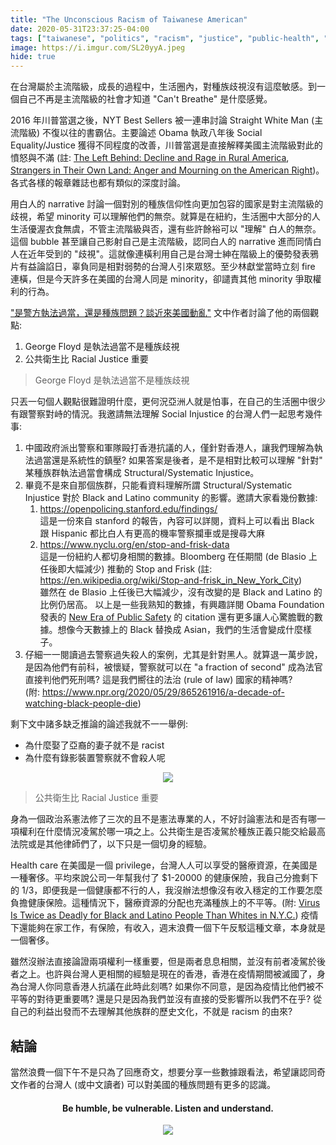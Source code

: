```yaml
---
title: "The Unconscious Racism of Taiwanese American"
date: 2020-05-31T23:37:25-04:00
tags: ["taiwanese", "politics", "racism", "justice", "public-health", "personal-opinion"]
image: https://i.imgur.com/SL20yyA.jpeg
hide: true
---
```


在台灣屬於主流階級，成長的過程中，生活圈內，對種族歧視沒有這麼敏感。到一個自己不再是主流階級的社會才知道 "Can't Breathe" 是什麼感覺。

2016 年川普當選之後，NYT Best Sellers 被一連串討論 Straight White Man (主流階級) 不復以往的書霸佔。主要論述 Obama 執政八年後 Social Equality/Justice 獲得不同程度的改善，川普當選是直接解釋美國主流階級對此的憤怒與不滿 (註: [The Left Behind: Decline and Rage in Rural America](https://www.amazon.com/Left-Behind-Decline-Rural-America/dp/069117766X), [Strangers in Their Own Land: Anger and Mourning on the American Right](https://www.amazon.com/Strangers-Their-Own-Land-Mourning-ebook/dp/B074CMNKDQ/ref=sr_1_1?dchild=1&keywords=Strangers+in+Their+Own+Land%3A+Anger+and+Mourning+on+the+American+Right&qid=1591468314&s=books&sr=1-1))。各式各樣的報章雜誌也都有類似的深度討論。

<!--more-->

用白人的 narrative 討論一個對別的種族信仰性向更加包容的國家是對主流階級的歧視，希望 minority 可以理解他們的無奈。就算是在紐約，生活圈中大部分的人生活優渥衣食無虞，不管主流階級與否，還有些許餘裕可以 "理解" 白人的無奈。這個 bubble 甚至讓自己影射自己是主流階級，認同白人的 narrative 進而同情白人在近年受到的 "歧視"。這就像連橫利用自己是台灣士紳在階級上的優勢發表鴉片有益論諂日，辜負同是相對弱勢的台灣人引來眾怒。至少林獻堂當時立刻 fire 連橫，但是今天許多在美國的台灣人同是 minority，卻譴責其他 minority 爭取權利的行為。

["是警方執法過當，還是種族問題？談近來美國動亂"](https://okapi.books.com.tw/article/13372) 文中作者討論了他的兩個觀點:

1. George Floyd 是執法過當不是種族歧視
2. 公共衛生比 Racial Justice 重要

> George Floyd 是執法過當不是種族歧視

只丟一句個人觀點很難證明什麼，更何況亞洲人就是怕事，在自己的生活圈中很少有跟警察對峙的情況。我邀請無法理解 Social Injustice 的台灣人們一起思考幾件事:

1. 中國政府派出警察和軍隊毆打香港抗議的人，僅針對香港人，讓我們理解為執法過當還是系統性的鎮壓? 如果答案是後者，是不是相對比較可以理解 "針對" 某種族群執法過當會構成 Structural/Systematic Injustice。
2. 畢竟不是來自那個族群，只能看資料理解所謂 Structural/Systematic Injustice 對於 Black and Latino community 的影響。邀請大家看幾份數據:
   1. https://openpolicing.stanford.edu/findings/  
   這是一份來自 stanford 的報告，內容可以詳閱，資料上可以看出 Black 跟 Hispanic 都比白人有更高的機率警察攔車或是搜尋大麻
   1. https://www.nyclu.org/en/stop-and-frisk-data  
   這是一份紐約人都切身相關的數據。Bloomberg 在任期間 (de Blasio 上任後即大幅減少) 推動的 Stop and Frisk (註: https://en.wikipedia.org/wiki/Stop-and-frisk_in_New_York_City)  
   雖然在 de Blasio 上任後已大幅減少，沒有改變的是 Black and Latino 的比例仍居高。 
   以上是一些我熟知的數據，有興趣詳閱 Obama Foundation 發表的 [New Era of Public Safety](https://www.obama.org/wp-content/uploads/Toolkit.pdf) 的 citation 還有更多讓人心驚膽戰的數據。想像今天數據上的 Black 替換成 Asian，我們的生活會變成什麼樣子。
3. 仔細一一閱讀過去警察過失殺人的案例，尤其是針對黑人。就算退一萬步說，是因為他們有前科，被懷疑，警察就可以在 "a fraction of second" 成為法官直接判他們死刑嗎? 這是我們嚮往的法治 (rule of law) 國家的精神嗎?  
   (附: https://www.npr.org/2020/05/29/865261916/a-decade-of-watching-black-people-die)

剩下文中諸多缺乏推論的論述我就不一一舉例:

* 為什麼娶了亞裔的妻子就不是 racist
* 為什麼有錄影裝置警察就不會殺人呢

<p align="center"> 
   <img src="https://media.giphy.com/media/lkdH8FmImcGoylv3t3/giphy.gif" style="max-width: 100%">
</p>

> 公共衛生比 Racial Justice 重要

身為一個政治系憲法修了三次的且不是憲法專業的人，不好討論憲法和是否有哪一項權利在什麼情況凌駕於哪一項之上。公共衛生是否凌駕於種族正義只能交給最高法院或是其他律師們了，以下只是一個切身的經驗。

Health care 在美國是一個 privilege，台灣人人可以享受的醫療資源，在美國是一種奢侈。平均來說公司一年幫我付了 $1-20000 的健康保險，我自己分擔剩下的 1/3，即便我是一個健康都不行的人，我沒辦法想像沒有收入穩定的工作要怎麼負擔健康保險。這種情況下，醫療資源的分配也充滿種族上的不平等。(附: [Virus Is Twice as Deadly for Black and Latino People Than Whites in N.Y.C.](https://www.nytimes.com/2020/04/08/nyregion/coronavirus-race-deaths.html)) 疫情下還能夠在家工作，有保險，有收入，週末浪費一個下午反駁這種文章，本身就是一個奢侈。

雖然沒辦法直接論證兩項權利一樣重要，但是兩者息息相關，並沒有前者凌駕於後者之上。也許與台灣人更相關的經驗是現在的香港，香港在疫情期間被滅國了，身為台灣人你同意香港人抗議在此時此刻嗎? 如果你不同意，是因為疫情比他們被不平等的對待更重要嗎? 還是只是因為我們並沒有直接的受影響所以我們不在乎? 從自己的利益出發而不去理解其他族群的歷史文化，不就是 racism 的由來?

## 結論

當然浪費一個下午不是只為了回應奇文，想要分享一些數據跟看法，希望讓認同奇文作者的台灣人 (或中文讀者) 可以對美國的種族問題有更多的認識。

<div align="center">
  <h4>Be humble, be vulnerable. Listen and understand.</h4>
  <img src="https://i.imgur.com/SL20yyA.jpeg" style="max-width: 100%">
</div>

